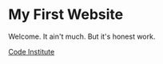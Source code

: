 # My First Website

Welcome. It ain't much. But it's honest work.

[Code Institute](https://codeinstitute.net)
